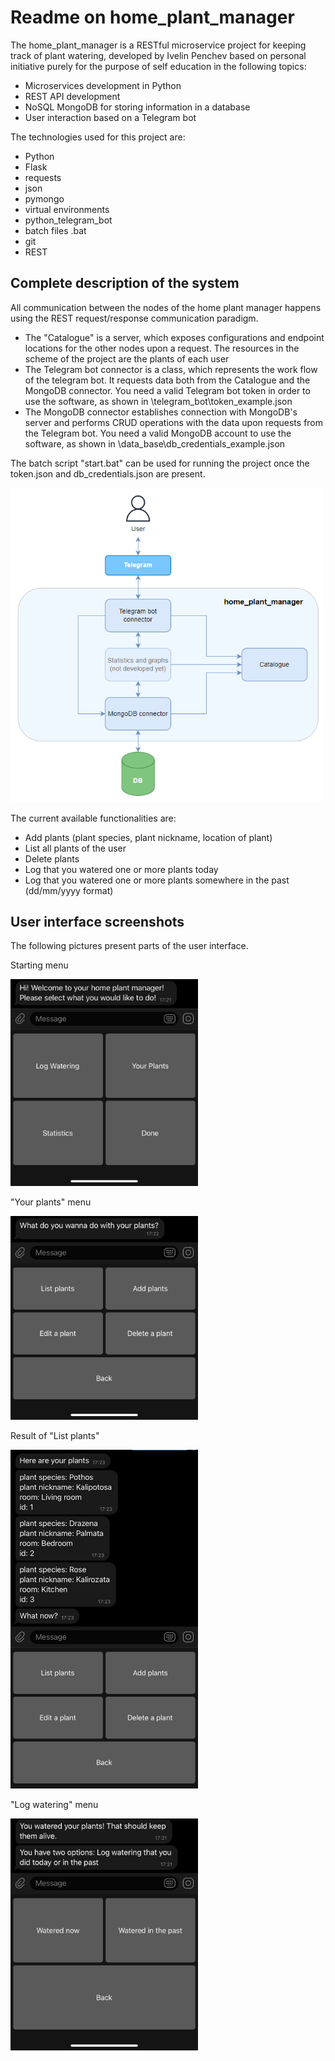 #  Readme on home_plant_manager
 The home_plant_manager is a RESTful microservice project for keeping track of plant watering, developed by Ivelin Penchev based on personal initiative purely for the purpose of self education in the following topics:
 
 - Microservices development in Python
 - REST API development
 - NoSQL MongoDB for storing information in a database
 - User interaction based on a Telegram bot

The technologies used for this project are:

 - Python
 - Flask 
 - requests
 - json
 - pymongo
 - virtual environments
 - python_telegram_bot
 - batch files .bat
 - git
 - REST
 

## Complete description of the system

All communication between the nodes of the home plant manager happens using the REST request/response communication paradigm. 

- The "Catalogue" is a server, which exposes configurations and endpoint locations for the other nodes upon a request. The resources in the scheme of the project are the plants of each user
- The Telegram bot connector is a class, which represents the work flow of the telegram bot. It requests data both from the Catalogue and the MongoDB connector. You need a valid Telegram bot token in order to use the software, as shown in \telegram_bot\token_example.json
- The MongoDB connector establishes connection with MongoDB's server and performs CRUD operations with the data upon requests from the Telegram bot. You need a valid MongoDB account to use the software, as shown in \data_base\db_credentials_example.json

The batch script "start.bat" can be used for running the project once the token.json and db_credentials.json are present.

<img src="./pics/system-description.png" alt="drawing" width="500"/>

The current available functionalities are: 

- Add plants (plant species, plant nickname, location of plant)
- List all plants of the user
- Delete plants
- Log that you watered one or more plants today
- Log that you watered one or more plants somewhere in the past (dd/mm/yyyy format)

## User interface screenshots

The following pictures present parts of the user interface.

Starting menu

<img src="./pics/telegram_1.jpeg" alt="drawing" width="300"/>

"Your plants" menu

<img src="./pics/telegram_2.jpeg" alt="drawing" width="300"/>

Result of "List plants"

<img src="./pics/telegram_3.jpg" alt="drawing" width="300"/>

"Log watering" menu

<img src="./pics/telegram_4.jpeg" alt="drawing" width="300"/>




 







